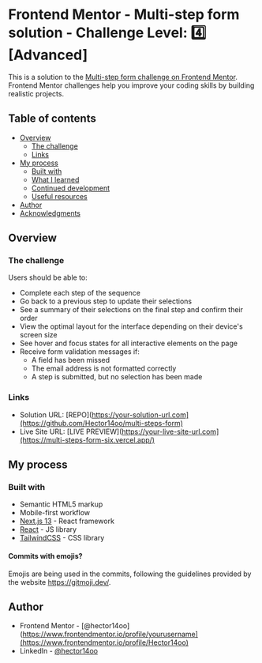 # Frontend Mentor - Multi-step form solution - Challenge Level: 4️⃣ [Advanced]

This is a solution to the [Multi-step form challenge on Frontend Mentor](https://www.frontendmentor.io/challenges/multistep-form-YVAnSdqQBJ). Frontend Mentor challenges help you improve your coding skills by building realistic projects. 

## Table of contents

- [Overview](#overview)
  - [The challenge](#the-challenge)
  - [Links](#links)
- [My process](#my-process)
  - [Built with](#built-with)
  - [What I learned](#what-i-learned)
  - [Continued development](#continued-development)
  - [Useful resources](#useful-resources)
- [Author](#author)
- [Acknowledgments](#acknowledgments)

## Overview

### The challenge

Users should be able to:

- Complete each step of the sequence
- Go back to a previous step to update their selections
- See a summary of their selections on the final step and confirm their order
- View the optimal layout for the interface depending on their device's screen size
- See hover and focus states for all interactive elements on the page
- Receive form validation messages if:
  - A field has been missed
  - The email address is not formatted correctly
  - A step is submitted, but no selection has been made

### Links

- Solution URL: [REPO](https://your-solution-url.com](https://github.com/Hector14oo/multi-steps-form)
- Live Site URL: [LIVE PREVIEW](https://your-live-site-url.com](https://multi-steps-form-six.vercel.app/)

## My process

### Built with

- Semantic HTML5 markup
- Mobile-first workflow
- [Next.js 13](https://nextjs.org/) - React framework
- [React](https://reactjs.org/) - JS library
- [TailwindCSS](https://tailwindcss.com/) - CSS library

#### Commits with emojis?
Emojis are being used in the commits, following the guidelines provided by the website https://gitmoji.dev/.

## Author

- Frontend Mentor - [@hector14oo](https://www.frontendmentor.io/profile/yourusername](https://www.frontendmentor.io/profile/Hector14oo)
- LinkedIn - [@hector14oo](https://www.linkedin.com/in/hector14oo/)
